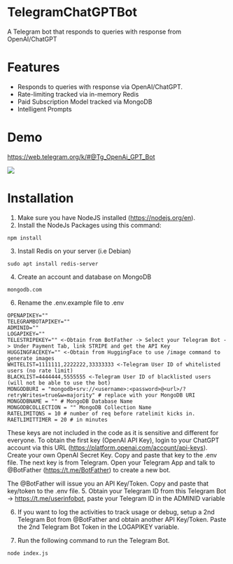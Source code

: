 # TelegramChatGPTBot
A Telegram bot that responds to queries with response from OpenAI/ChatGPT

# Features
* Responds to queries with response via OpenAI/ChatGPT.
* Rate-limiting tracked via in-memory Redis
* Paid Subscription Model tracked via MongoDB
* Intelligent Prompts

# Demo
https://web.telegram.org/k/#@Tg_OpenAi_GPT_Bot
<p>
    <img src="./demo.gif"/>
</p>

# Installation
1. Make sure you have NodeJS installed (https://nodejs.org/en).
2. Install the NodeJs Packages using this command:
```
npm install
```
3. Install Redis on your server (i.e Debian)
```
sudo apt install redis-server 
```
4. Create an account and database on MongoDB
```
mongodb.com
```
6. Rename the .env.example file to .env
```
OPENAPIKEY=""
TELEGRAMBOTAPIKEY=""
ADMINID=""
LOGAPIKEY=""
TELESTRIPEKEY="" <-Obtain from BotFather -> Select your Telegram Bot -> Under Payment Tab, link STRIPE and get the API Key
HUGGINGFACEKEY="" <-Obtain from HuggingFace to use /image command to generate images
WHITELIST=1111111,2222222,33333333 <-Telegram User ID of whitelisted users (no rate limit)
BLACKLIST=4444444,5555555 <-Telegram User ID of blacklisted users (will not be able to use the bot)
MONGODBURI = "mongodb+srv://<username>:<password>@<url>/?retryWrites=true&w=majority" # replace with your MongoDB URI
MONGODBNAME = "" # MongoDB Database Name
MONGODBCOLLECTION = "" MongoDB Collection Name
RATELIMITQNS = 10 # number of req before ratelimit kicks in.
RAETLIMITTIMER = 20 # in minutes
````
These keys are not included in the code as it is sensitive and different for everyone.
To obtain the first key (OpenAI API Key), login to your ChatGPT account via this URL (https://platform.openai.com/account/api-keys).
Create your own OpenAI Secret Key. Copy and paste that key to the .env file.
The next key is from Telegram. Open your Telegram App and talk to @BotFather (https://t.me/BotFather) to create a new bot. 

The @BotFather will issue you an API Key/Token. Copy and paste that key/token to the .env file.
5. Obtain your Telegram ID from this Telegram Bot -> https://t.me/userinfobot, paste your Telegram ID in the ADMINID variable

6. If you want to log the activities to track usage or debug, setup a 2nd Telegram Bot from @BotFather and obtain another API Key/Token. Paste the 2nd Telegram Bot Token in the LOGAPIKEY variable.


4. Run the following command to run the Telegram Bot.
```
node index.js
````

